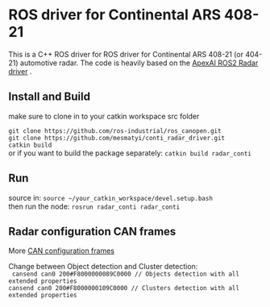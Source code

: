 # ROS driver for Continental ARS 408-21

This is a C++ ROS driver for ROS driver for Continental ARS 408-21 (or 404-21) automotive radar. The code is heavily based on the [ApexAI ROS2 Radar driver](https://gitlab.com/ApexAI/autowareclass2020/-/tree/master/code/src/09_Perception_Radar/Radar-Hands-On-Solution-WS) .

## Install and Build
make sure to clone in to your catkin workspace src folder

`git clone https://github.com/ros-industrial/ros_canopen.git`\
`git clone https://github.com/mesmatyi/conti_radar_driver.git`\
`catkin build` \
or if you want to build the package separately: `catkin build radar_conti`

## Run
source in: `source ~/your_catkin_workspace/devel.setup.bash` \
then run the node: `rosrun radar_conti radar_conti`

## Radar configuration CAN frames

More [CAN configuration frames](https://github.com/lf2653/myrepository)

Change between Object detection and Cluster detection:\
`
cansend can0 200#F8000000089C0000 // Objects detection with all extended properties`\
`cansend can0 200#F8000000109C0000 // Clusters detection with all extended properties
`
